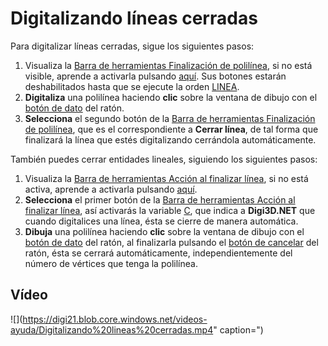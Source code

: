 # Digitalizando líneas cerradas

Para digitalizar líneas cerradas, sigue los siguientes pasos:

1. Visualiza la [Barra de herramientas Finalización de polilínea](https://github.com/digi21/docs/tree/7fc627c885c16fb88afc7cc05a6df2a2f4a54563/digi3d-net/primeros-pasos/comenzando-a-utilizar-digi3d.net/comenzando-con-la-ventana-de-dibujo/BarraDeHerramientasFinalizaci-nDePolilinea.html), si no está visible, aprende a activarla pulsando [aquí](https://github.com/digi21/docs/tree/7fc627c885c16fb88afc7cc05a6df2a2f4a54563/digi3d-net/primeros-pasos/comenzando-a-utilizar-digi3d.net/comenzando-con-la-ventana-de-dibujo/PresentacionDeBarrasHerramientasBasicas.html). Sus botones estarán deshabilitados hasta que se ejecute la orden [LINEA](https://github.com/digi21/docs/tree/7fc627c885c16fb88afc7cc05a6df2a2f4a54563/digi3d-net/primeros-pasos/comenzando-a-utilizar-digi3d.net/comenzando-con-la-ventana-de-dibujo/LINEA.html).
2. **Digitaliza** una polilínea haciendo **clic** sobre la ventana de dibujo con el [botón de dato](digitalizando-lineas-cerradas.md) del ratón.
3. **Selecciona** el segundo botón de la [Barra de herramientas Finalización de polilínea](https://github.com/digi21/docs/tree/7fc627c885c16fb88afc7cc05a6df2a2f4a54563/digi3d-net/primeros-pasos/comenzando-a-utilizar-digi3d.net/comenzando-con-la-ventana-de-dibujo/BarraDeHerramientasFinalizaci-nDePolilinea.html), que es el correspondiente a **Cerrar línea**, de tal forma que finalizará la línea que estés digitalizando cerrándola automáticamente.

También puedes cerrar entidades lineales, siguiendo los siguientes pasos:

1. Visualiza la [Barra de herramientas Acción al finalizar línea](https://github.com/digi21/docs/tree/7fc627c885c16fb88afc7cc05a6df2a2f4a54563/digi3d-net/primeros-pasos/comenzando-a-utilizar-digi3d.net/comenzando-con-la-ventana-de-dibujo/BarraDeHerramientasAcci-nAlFinalizarL-nea.html), si no está activa, aprende a activarla pulsando [aquí](https://github.com/digi21/docs/tree/7fc627c885c16fb88afc7cc05a6df2a2f4a54563/digi3d-net/primeros-pasos/comenzando-a-utilizar-digi3d.net/comenzando-con-la-ventana-de-dibujo/PresentacionDeBarrasHerramientasBasicas.html).
2. **Selecciona** el primer botón de la [Barra de herramientas Acción al finalizar línea](https://github.com/digi21/docs/tree/7fc627c885c16fb88afc7cc05a6df2a2f4a54563/digi3d-net/primeros-pasos/comenzando-a-utilizar-digi3d.net/comenzando-con-la-ventana-de-dibujo/BarraDeHerramientasAcci-nAlFinalizarL-nea.html), así activarás la variable [C](https://github.com/digi21/docs/tree/7fc627c885c16fb88afc7cc05a6df2a2f4a54563/digi3d-net/primeros-pasos/comenzando-a-utilizar-digi3d.net/comenzando-con-la-ventana-de-dibujo/C.html), que indica a **Digi3D.NET** que cuando digitalices una línea, ésta se cierre de manera automática.
3. **Dibuja** una polilínea haciendo **clic** sobre la ventana de dibujo con el [botón de dato](digitalizando-lineas-cerradas.md) del ratón, al finalizarla pulsando el [botón de cancelar](digitalizando-lineas-cerradas.md) del ratón, ésta se cerrará automáticamente, independientemente del número de vértices que tenga la polilínea.

## Vídeo

![](https://digi21.blob.core.windows.net/videos-ayuda/Digitalizando%20lineas%20cerradas.mp4" caption=")

